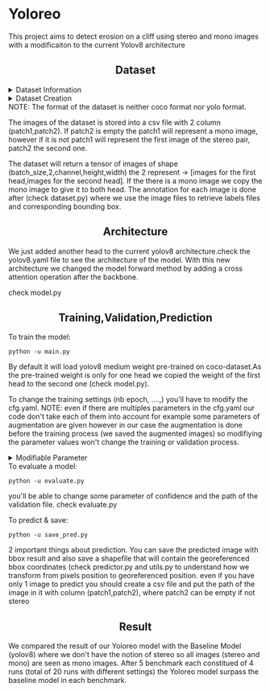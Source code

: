 # Yoloreo
This project aims to detect erosion on a cliff using stereo and mono images with a modificaiton to the current Yolov8 architecture


## <div align="center"> Dataset </div>
<details close>
<summary>Dataset Information</summary>
The base images were georeferenced (TIFF), we used them to  create patche of images (size: 640x640)

Then for each base image we created a folder and stored the corresponding patch in it.

e.g

    base_img_id_1/
                  patch_1.png
                  patch_2.png
                  patch_3.png

    base_img_id_2/
                  patch_1.png
                  patch_2.png
                  patch_3.png


</details>

<details close>
<summary>Dataset Creation</summary>
The images files are stored into a csv file and we can create multiple type of dataset by changing some parameter check: create_csv_dataset.py
In the file you'll see some important method to create a dataset, augment a dataset and save augmented images with label files.

For example you can choice the percentage of images without labels to be added into the csv file
The identifier in the file correspond to the identifier talked in the "Dataset Information" section.
If you want to augment a dataset that contain at least 1 annotation you should firstly call the method <code>write_to_csv(mode,dir_name,ratio_without_label=0.0) </code>
then call the method <code>augment_and_save(csv_path) </code> this method will use the mixup augmentation for stereo images and some basics augmentation for the mono images
</details>
NOTE: The format of the dataset is neither coco format nor yolo format.

The images of the dataset is stored into a csv file with 2 column (patch1,patch2).
If patch2 is empty the patch1 will represent a mono image, however if it is not patch1 will represent the first image of the stereo pair, patch2 the second one.

The dataset will return a tensor of images of shape  (batch_size,2,channel,height,width)
the 2 represent -> [images for the first head,images for the second head].
If the there is a mono image we copy the mono image to give it to both head.
The annotation for each image is done after  (check dataset.py) where we use the image files to retrieve labels files and corresponding bounding box.



## <div align="center"> Architecture </div>
We just added another head to the current yolov8 architecture.check the yolov8.yaml file to see the architecture of the model.
With this new architecture we changed the model forward method by adding a cross attention operation after the backbone.

check model.py

## <div align="center"> Training,Validation,Prediction </div>
To train the model:

    python -u main.py

By default it will load yolov8 medium weight pre-trained on coco-dataset.As the pre-trained weight is only for one head we copied the weight of the first head to the second one (check model.py).

To change the training settings (nb epoch, ....,) you'll have to modify the cfg.yaml. NOTE: even if there are multiples parameters in the cfg.yaml our code don't take each of them into account for example some parameters of augmentation are given however in our case the augmentation is done before the training process (we saved the augmented images) so modifiying the parameter values won't change the training or validation process.
<details close>
<summary>Modifiable Parameter</summary>
These are the parameters that you can modify and it will be taken in account during training,validation & prediction
for the prediction and evaluation of a model,the conf paramater  should be  specified  directly in the code, check save_pred.py,evaluate.py

    epochs: 250 # (int) number of epochs to train for
    batch: 16 # (int) number of images per batch
    save_dir: "/share/projects/cicero/checkpoints_baki" # path were the weights will be saved
    conf: # (float, optional) object confidence threshold for detection (default 0.25 predict, 0.001 val) you can modify it in my code
    iou: 0.7 # (float) intersection over union (IoU) threshold for NMS
    max_det: 300 # (int) maximum number of detections per image
    freeze: None
    lr0: 0.01 # (float) initial learning rate (i.e. SGD=1E-2, Adam=1E-3)
    lrf: 0.01 # (float) final learning rate (lr0 * lrf)
    momentum: 0.937 # (float) SGD momentum/Adam beta1
    weight_decay: 0.0001 # (float) optimizer weight decay 5e-4
    warmup_epochs: 3.0 # (float) warmup epochs (fractions ok)
    warmup_momentum: 0.8 # (float) warmup initial momentum
    warmup_bias_lr: 0.1 # (float) warmup initial bias lr
    box: 7.5 # (float) box loss gain
    cls: 0.5 # (float) cls loss gain (scale with pixels)
    dfl: 1.5 # (float) dfl loss gain

</details>
To evaluate a model:

    python -u evaluate.py
you'll be able to change some parameter of confidence and the path of the validation file. check evaluate.py

To predict & save:

    python -u save_pred.py

2 important things about prediction. You can save the predicted image with bbox result and also save a shapefile that will contain the georeferenced bbox coordinates (check predictor.py and utils.py to understand how we transform from pixels position to georeferenced position.
even if you have only 1 image to predict you should create a csv file and put the path of the image in it with column (patch1,patch2), where patch2 can be empty if not stereo


## <div align="center"> Result </div>
We compared the result of our Yoloreo model with the Baseline Model (yolov8) where we don't have the notion of stereo so all images (stereo and mono) are seen as mono images.
After 5 benchmark each constitued of 4 runs (total of 20 runs with different settings) the Yoloreo model surpass the baseline model in each benchmark.
